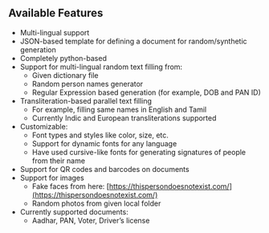 ## Available Features

- Multi-lingual support
- JSON-based template for defining a document for random/synthetic generation
- Completely python-based
- Support for multi-lingual random text filling from:
  - Given dictionary file
  - Random person names generator
  - Regular Expression based generation (for example, DOB and PAN ID)
- Transliteration-based parallel text filling
  - For example, filling same names in English and Tamil
  - Currently Indic and European transliterations supported
- Customizable:
  - Font types and styles like color, size, etc.
  - Support for dynamic fonts for any language
  - Have used cursive-like fonts for generating signatures of people from their name
- Support for QR codes and barcodes on documents
- Support for images
  - Fake faces from here: [https://thispersondoesnotexist.com/](https://thispersondoesnotexist.com/)
  - Random photos from given local folder
- Currently supported documents:
  - Aadhar, PAN, Voter, Driver’s license
